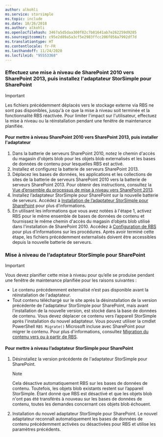 ```yaml
---
author: alkohli
ms.service: storsimple
ms.topic: include
ms.date: 10/26/2018
ms.author: alkohli
ms.openlocfilehash: 3467a5d5daa300f82c7b81641ab7e262259d9285
ms.sourcegitcommit: c95e2d89a5a3cf5e2983ffcc206f056a7992df7d
ms.translationtype: HT
ms.contentlocale: fr-FR
ms.lasthandoff: 11/24/2020
ms.locfileid: "95553368"
---
```

### <a name="upgrade-sharepoint-2010-to-sharepoint-2013-and-then-install-the-storsomple-adapter-for-sharepoint"></a>Effectuez une mise à niveau de SharePoint 2010 vers SharePoint 2013, puis installez l'adaptateur StorSimple pour SharePoint
> [!IMPORTANT]
> Les fichiers précédemment déplacés vers le stockage externe via RBS ne sont pas disponibles, jusqu'à ce que la mise à niveau soit terminée et la fonctionnalité RBS réactivée. Pour limiter l'impact sur l'utilisateur, effectuez la mise à niveau ou la réinstallation pendant une fenêtre de maintenance planifiée.
> 
> 

#### <a name="to-upgrade-sharepoint-2010-to-sharepoint-2013-and-then-install-the-adapter"></a>Pour mettre à niveau SharePoint 2010 vers SharePoint 2013, puis installer l'adaptateur
1. Dans la batterie de serveurs SharePoint 2010, notez le chemin d'accès du magasin d'objets blob pour les objets blob externalisés et les bases de données de contenu pour lesquelles RBS est activé. 
2. Installez et configurez la batterie de serveurs SharePoint 2013. 
3. Déplacez les bases de données, les applications et les collections de sites de la batterie de serveurs SharePoint 2010 vers la batterie de serveurs SharePoint 2013. Pour obtenir des instructions, consultez la [Vue d’ensemble du processus de mise à niveau vers SharePoint 2013](/SharePoint/upgrade-and-update/overview-of-the-upgrade-process).
4. Installez l’adaptateur StorSimple pour SharePoint sur la nouvelle batterie de serveurs. Accédez à [Installation de l’adaptateur StorSimple pour SharePoint](#install-the-storsimple-adapter-for-sharepoint) pour plus d’informations.
5. En utilisant les informations que vous avez notées à l'étape 1, activez RBS pour le même ensemble de bases de données de contenu et fournissez le même chemin d'accès du magasin d’objets blob utilisé dans l'installation de SharePoint 2010. Accédez à [Configuration de RBS](#configure-rbs) pour plus d’informations sur les procédures. Après avoir terminé cette étape, les fichiers précédemment externalisés doivent être accessibles depuis la nouvelle batterie de serveurs. 

### <a name="upgrade-the-storsimple-adapter-for-sharepoint"></a>Mise à niveau de l’adaptateur StorSimple pour SharePoint
> [!IMPORTANT]
> Vous devez planifier cette mise à niveau pour qu’elle se produise pendant une fenêtre de maintenance planifiée pour les raisons suivantes :
> 
> * Le contenu précédemment externalisé n’est pas disponible avant la réinstallation de l'adaptateur.
> * Tout contenu téléchargé sur le site après la désinstallation de la version précédente de l'adaptateur StorSimple pour SharePoint, mais avant l'installation de la nouvelle version, est stocké dans la base de données de contenu. Vous devez déplacer ce contenu vers l’appareil StorSimple après l'installation du nouvel adaptateur. Vous pouvez utiliser la cmdlet PowerShell `RBS Migrate()` Microsoft incluse avec SharePoint pour migrer le contenu. Pour plus d'informations, consultez [Migration du contenu vers ou à partir de RBS](/previous-versions/office/sharepoint-foundation-2010/ff628255(v=office.14)). 
> 
> 

#### <a name="to-upgrade-the-storsimple-adapter-for-sharepoint"></a>Pour mettre à niveau l’adaptateur StorSimple pour SharePoint
1. Désinstallez la version précédente de l'adaptateur StorSimple pour SharePoint.
   
   > [!NOTE]
   > Cela désactive automatiquement RBS sur les bases de données de contenu. Toutefois, les objets blob existants restent sur l’appareil StorSimple. Étant donné que RBS est désactivé et que les objets blob n'ont pas été transférés à nouveau sur les bases de données de contenu, toutes les demandes concernant ces objets blob échouent. 
   > 
   > 
2. Installation du nouvel adaptateur StorSimple pour SharePoint. Le nouvel adaptateur reconnaît automatiquement les bases de données de contenu précédemment activées ou désactivées pour RBS et utilise les paramètres précédents.